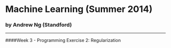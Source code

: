 Machine Learning (Summer 2014)
==============================
### by Andrew Ng (Standford)
----------------------------
####Week 3 - Programming Exercise 2: Regularization
